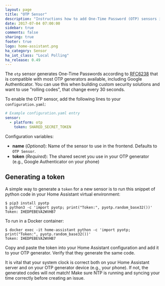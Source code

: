```yaml
---
layout: page
title: "OTP Sensor"
description: "Instructions how to add One-Time Password (OTP) sensors into Home Assistant."
date: 2017-07-04 07:00:00
sidebar: true
comments: false
sharing: true
footer: true
logo: home-assistant.png
ha_category: Sensor
ha_iot_class: "Local Polling"
ha_release: 0.49
---
```


The `otp` sensor generates One-Time Passwords according to [RFC6238](https://tools.ietf.org/html/rfc6238) that is compatible with most OTP generators available, including Google Authenticator. You can use this when building custom security solutions and want to use "rolling codes", that change every 30 seconds.

To enable the OTP sensor, add the following lines to your `configuration.yaml`:

```yaml
# Example configuration.yaml entry
sensor:
  - platform: otp
    token: SHARED_SECRET_TOKEN
```

Configuration variables:

- **name** (*Optional*): Name of the sensor to use in the frontend. Defaults to `OTP Sensor`.
- **token** (*Required*): The shared secret you use in your OTP generator (e.g., Google Authenticator on your phone)

## Generating a token

A simple way to generate a `token` for a new sensor is to run this snippet of python code in your Home Assistant virtual environment:

```shell
$ pip3 install pyotp
$ python3 -c 'import pyotp; print("Token:", pyotp.random_base32())'
Token: IHEDPEBEVA2WVHB7
```

To run in a Docker container:

```shell
$ docker exec -it home-assistant python -c 'import pyotp; print("Token:", pyotp.random_base32())'
Token: IHEDPEBEVA2WVHB7
```
Copy and paste the token into your Home Assistant configuration and add it to your OTP generator. Verify that they generate the same code.

<p class='note warning'>
It is vital that your system clock is correct both on your Home Assistant server and on your OTP generator device (e.g., your phone). If not, the generated codes will not match! Make sure NTP is running and syncing your time correctly before creating an issue.
</p>
